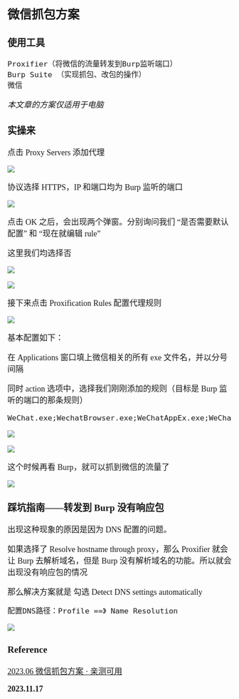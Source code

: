 <font size=4 face='楷体'>

## 微信抓包方案

### 使用工具

```
Proxifier（将微信的流量转发到Burp监听端口）
Burp Suite （实现抓包、改包的操作）
微信
```

_本文章的方案仅适用于电脑_

### 实操来

点击 Proxy Servers 添加代理

![](https://img2023.cnblogs.com/blog/2588316/202306/2588316-20230602152154540-1727890847.png)

协议选择 HTTPS，IP 和端口均为 Burp 监听的端口

![](https://img2023.cnblogs.com/blog/2588316/202306/2588316-20230602152203344-14713511.png)

点击 OK 之后，会出现两个弹窗。分别询问我们 “是否需要默认配置” 和 “现在就编辑 rule”

这里我们均选择否

![](https://img2023.cnblogs.com/blog/2588316/202306/2588316-20230602152210557-2086634533.png)

![](https://img2023.cnblogs.com/blog/2588316/202306/2588316-20230602152216219-669837842.png)

接下来点击 Proxification Rules 配置代理规则

![](https://img2023.cnblogs.com/blog/2588316/202306/2588316-20230602152222628-259489108.png)

基本配置如下：

在 Applications 窗口填上微信相关的所有 exe 文件名，并以分号间隔

同时 action 选项中，选择我们刚刚添加的规则（目标是 Burp 监听的端口的那条规则）

```
WeChat.exe;WechatBrowser.exe;WeChatAppEx.exe;WeChatUtility.exe;WeChatPlayer.exe;WeChatXFile.exe;WeChatOCR.exe
```

![](https://img2023.cnblogs.com/blog/2588316/202306/2588316-20230602152233986-1313978356.png)

![](https://img2023.cnblogs.com/blog/2588316/202306/2588316-20230602152240136-921450520.png)

这个时候再看 Burp，就可以抓到微信的流量了

![](https://img2023.cnblogs.com/blog/2588316/202306/2588316-20230602152256827-163903972.png)

### 踩坑指南——转发到 Burp 没有响应包

出现这种现象的原因是因为 DNS 配置的问题。

如果选择了 Resolve hostname through proxy，那么 Proxifier 就会让 Burp 去解析域名，但是 Burp 没有解析域名的功能。所以就会出现没有响应包的情况

那么解决方案就是 勾选 Detect DNS settings automatically

```
配置DNS路径：Profile ==》 Name Resolution
```

![](https://img2023.cnblogs.com/blog/2588316/202306/2588316-20230602152303293-57371167.png)

### Reference

[2023.06 微信抓包方案 · 亲测可用](https://www.cnblogs.com/k1115h0t/archive/2023/06/02/17451894.html)

**2023.11.17**
